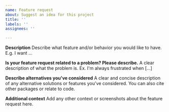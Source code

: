 ```yaml
---
name: Feature request
about: Suggest an idea for this project
title: ''
labels: ''
assignees: ''

---
```


**Description**
Describe what feature and/or behavior you would like to have. E.g. I want ...

**Is your feature request related to a problem? Please describe.**
A clear description of what the problem is. Ex. I'm always frustrated when [...]

**Describe alternatives you've considered**
A clear and concise description of any alternative solutions or features you've considered. You can also cite other packages or relate to code.

**Additional context**
Add any other context or screenshots about the feature request here.
